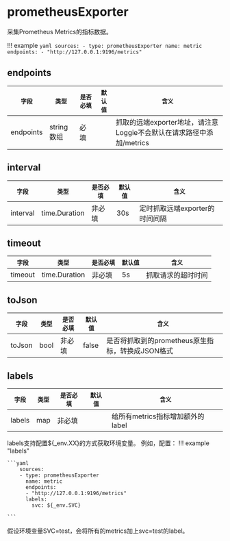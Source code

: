 # prometheusExporter

采集Prometheus Metrics的指标数据。

!!! example
    ```yaml
    sources:
    - type: prometheusExporter
      name: metric
      endpoints:
      - "http://127.0.0.1:9196/metrics"
    ```

## endpoints

|    `字段`   |    `类型`    |  `是否必填`  |  `默认值`  |  `含义`  |
| ---------- | ----------- | ----------- | --------- | -------- |
| endpoints | string数组  |    必填    |     | 抓取的远端exporter地址，请注意Loggie不会默认在请求路径中添加/metrics |


## interval

|    `字段`   |    `类型`    |  `是否必填`  |  `默认值`  |  `含义`  |
| ---------- | ----------- | ----------- | --------- | -------- |
| interval | time.Duration  |    非必填    |  30s   | 定时抓取远端exporter的时间间隔 |

## timeout

|    `字段`   |    `类型`    |  `是否必填`  |  `默认值`  |  `含义`  |
| ---------- | ----------- | ----------- | --------- | -------- |
| timeout | time.Duration  |    非必填    |  5s   | 抓取请求的超时时间 |

## toJson

|    `字段`   |    `类型`    |  `是否必填`  |  `默认值`  |  `含义`  |
| ---------- | ----------- | ----------- | --------- | -------- |
| toJson | bool  |    非必填    |  false   | 是否将抓取到的prometheus原生指标，转换成JSON格式 |

## labels

|    `字段`   |    `类型`    |  `是否必填`  |  `默认值`  |  `含义`  |
| ---------- | ----------- | ----------- | --------- | -------- |
| labels | map  |    非必填    |     | 给所有metrics指标增加额外的label |

labels支持配置${_env.XX}的方式获取环境变量。
例如，配置：
!!! example "labels"

    ```yaml
        sources:
        - type: prometheusExporter
          name: metric
          endpoints:
          - "http://127.0.0.1:9196/metrics"
          labels:
            svc: ${_env.SVC}
    
    ```
假设环境变量SVC=test，会将所有的metrics加上svc=test的label。
